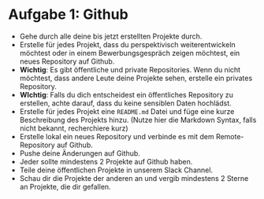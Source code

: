 # Aufgabe 1: Github

- Gehe durch alle deine bis jetzt erstellten Projekte durch.
- Erstelle für jedes Projekt, dass du perspektivisch weiterentwickeln möchtest oder in einem Bewerbungsgespräch zeigen möchtest, ein neues Repository auf Github.
- **Wichtig**: Es gibt öffentliche und private Repositories. Wenn du nicht möchtest, dass andere Leute deine Projekte sehen, erstelle ein privates Repository.
- **WIchtig**: Falls du dich entscheidest ein öffentliches Repository zu erstellen, achte darauf, dass du keine sensiblen Daten hochlädst.
- Erstelle für jedes Projekt eine `README.md` Datei und füge eine kurze Beschreibung des Projekts hinzu. (Nutze hier die Markdown Syntax, falls nicht bekannt, recherchiere kurz)
- Erstelle lokal ein neues Repository und verbinde es mit dem Remote-Repository auf Github.
- Pushe deine Änderungen auf Github.
- Jeder sollte mindestens 2 Projekte auf Github haben.
- Teile deine öffentlichen Projekte in unserem Slack Channel.
- Schau dir die Projekte der anderen an und vergib mindestens 2 Sterne an Projekte, die dir gefallen.
